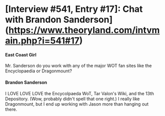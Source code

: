 # [Interview #541, Entry #17]: Chat with Brandon Sanderson](https://www.theoryland.com/intvmain.php?i=541#17)

#### East Coast Girl

Mr. Sanderson do you work with any of the major WOT fan sites like the Encyclopaedia or Dragonmount?

#### Brandon Sanderson

I LOVE LOVE LOVE the Encycolpaeda WoT, Tar Valon's Wiki, and the 13th Depository. (Wow, probably didn't spell that one right.) I really like Dragonmount, but I end up working with Jason more than hanging out there.

